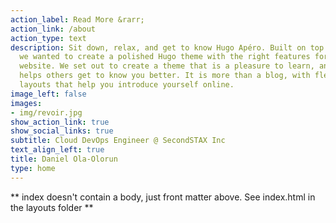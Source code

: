 ```yaml
---
action_label: Read More &rarr;
action_link: /about
action_type: text
description: Sit down, relax, and get to know Hugo Apéro. Built on top of Blogophonic,
  we wanted to create a polished Hugo theme with the right features for a true personal
  website. We set out to create a theme that is a pleasure to learn, and one that
  helps others get to know you better. It is more than a blog, with flexible custom
  layouts that help you introduce yourself online.
image_left: false
images:
- img/revoir.jpg
show_action_link: true
show_social_links: true
subtitle: Cloud DevOps Engineer @ SecondSTAX Inc
text_align_left: true
title: Daniel Ola-Olorun
type: home
---
```


** index doesn't contain a body, just front matter above.
See index.html in the layouts folder **
